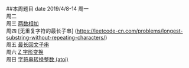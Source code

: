 ##本周题目 
date 2019/4/8-14
周一	
周二	
周三  [两数相加](https://leetcode-cn.com/problems/add-two-numbers/)    
周四  [无重复字符的最长子串]   (https://leetcode-cn.com/problems/longest-substring-without-repeating-characters/)   
周五  [最长回文子串](https://leetcode-cn.com/problems/longest-palindromic-substring/)    
周六  [Z 字形变换](https://leetcode-cn.com/problems/zigzag-conversion/)     
周日  [字符串转换整数 (atoi)](https://leetcode-cn.com/problems/string-to-integer-atoi/)       